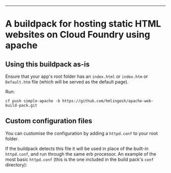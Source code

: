 ---

# A buildpack for hosting static HTML websites on Cloud Foundry using apache


## Using this buildpack as-is

Ensure that your app's root folder has an `index.html` or `index.htm` or `Default.htm` file (which will be served as the default page).

Run:

```
cf push simple-apache -b https://github.com/hmlingesh/apache-web-build-pack.git
```

## Custom configuration files

You can customise the configuration by adding a `httpd.conf` to your root folder.

If the buildpack detects this file it will be used in place of the built-in `httpd.conf`, and run through the
same erb processor.  An example of the most basic `httpd.conf` (this is the one included in the build pack's `conf` directory):

```
